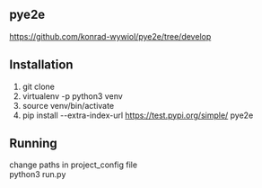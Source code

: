 ## pye2e
https://github.com/konrad-wywiol/pye2e/tree/develop

## Installation
1. git clone  
2. virtualenv -p python3 venv  
3. source venv/bin/activate  
4. pip install --extra-index-url https://test.pypi.org/simple/ pye2e

## Running
change paths in project_config file  
python3 run.py  
